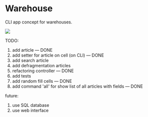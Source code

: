 # Warehouse
CLI app concept for warehouses.

![](https://psv4.userapi.com/c848336/u1950864/docs/d9/afba301078ae/screen_cast.gif?extra=XG6a-aaIhse4lxsvnQbWl16PONZCVxU8pxcQoVpsmjmS1DsIzUEIiedpbffJWhvd9XrqaCMu-emzfGMgBcJzp50ZlfD_iR6I5hr5tcnaX0IRjeSmhd9f9KuKYL570M8DABm_LsgC77KQ1xWX)

TODO:
1. add article — DONE
2. add setter for article on cell (on CLI) — DONE
3. add search article 
4. add defragmentation articles
5. refactoring controller — DONE
6. add tests
7. add random fill cells — DONE
8. add command 'all' for show list of all articles with fields — DONE

future:
1. use SQL database
2. use web interface
